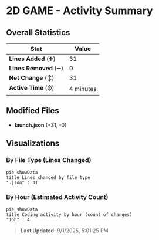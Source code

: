 # 2D GAME - Activity Summary 

## Overall Statistics

| Stat                   | Value                                                             |
| ---------------------- | ----------------------------------------------------------------- |
| **Lines Added** (➕)   | 31                                          |
| **Lines Removed** (➖) | 0                                        |
| **Net Change** (↕)    | 31                |
| **Active Time** (⌚)   | 4 minutes |


## Modified Files
- **launch.json** (+31, -0)

## Visualizations

### By File Type (Lines Changed)

```mermaid
pie showData
title Lines changed by file type
".json" : 31
```

### By Hour (Estimated Activity Count)

```mermaid
pie showData
title Coding activity by hour (count of changes)
"16h" : 4
```


> **Last Updated:** 9/1/2025, 5:01:25 PM